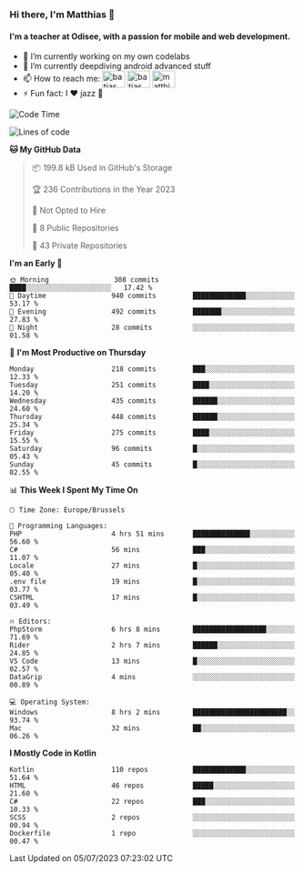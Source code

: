 ### Hi there, I'm Matthias 👋

#### I'm a teacher at Odisee, with a passion for mobile and web development.

- 🔭 I’m currently working on my own codelabs
- 🌱 I’m currently deepdiving android advanced stuff
- 📫 How to reach me: <a href="https://dev.to/batjas" target="_blank"><img align="center" src="https://raw.githubusercontent.com/rahuldkjain/github-profile-readme-generator/master/src/images/icons/Social/devto.svg" alt="batjas" height="30" width="40" /></a>
<a href="https://twitter.com/batjas" target="_blank"><img align="center" src="https://raw.githubusercontent.com/rahuldkjain/github-profile-readme-generator/master/src/images/icons/Social/twitter.svg" alt="batjas" height="30" width="40" /></a>
<a href="https://linkedin.com/in/matthiasdruwé" target="_blank"><img align="center" src="https://raw.githubusercontent.com/rahuldkjain/github-profile-readme-generator/master/src/images/icons/Social/linked-in-alt.svg" alt="matthiasdruwé" height="30" width="40" /></a>
- ⚡ Fun fact: I ❤ jazz 🎷


<!--START_SECTION:waka-->
![Code Time](http://img.shields.io/badge/Code%20Time-814%20hrs%2028%20mins-blue)

![Lines of code](https://img.shields.io/badge/From%20Hello%20World%20I%27ve%20Written-1.9%20million%20lines%20of%20code-blue)

**🐱 My GitHub Data** 

> 📦 199.8 kB Used in GitHub's Storage 
 > 
> 🏆 236 Contributions in the Year 2023
 > 
> 🚫 Not Opted to Hire
 > 
> 📜 8 Public Repositories 
 > 
> 🔑 43 Private Repositories 
 > 
**I'm an Early 🐤** 

```text
🌞 Morning                308 commits         ████░░░░░░░░░░░░░░░░░░░░░   17.42 % 
🌆 Daytime                940 commits         █████████████░░░░░░░░░░░░   53.17 % 
🌃 Evening                492 commits         ███████░░░░░░░░░░░░░░░░░░   27.83 % 
🌙 Night                  28 commits          ░░░░░░░░░░░░░░░░░░░░░░░░░   01.58 % 
```
📅 **I'm Most Productive on Thursday** 

```text
Monday                   218 commits         ███░░░░░░░░░░░░░░░░░░░░░░   12.33 % 
Tuesday                  251 commits         ████░░░░░░░░░░░░░░░░░░░░░   14.20 % 
Wednesday                435 commits         ██████░░░░░░░░░░░░░░░░░░░   24.60 % 
Thursday                 448 commits         ██████░░░░░░░░░░░░░░░░░░░   25.34 % 
Friday                   275 commits         ████░░░░░░░░░░░░░░░░░░░░░   15.55 % 
Saturday                 96 commits          █░░░░░░░░░░░░░░░░░░░░░░░░   05.43 % 
Sunday                   45 commits          █░░░░░░░░░░░░░░░░░░░░░░░░   02.55 % 
```


📊 **This Week I Spent My Time On** 

```text
🕑︎ Time Zone: Europe/Brussels

💬 Programming Languages: 
PHP                      4 hrs 51 mins       ██████████████░░░░░░░░░░░   56.60 % 
C#                       56 mins             ███░░░░░░░░░░░░░░░░░░░░░░   11.07 % 
Locale                   27 mins             █░░░░░░░░░░░░░░░░░░░░░░░░   05.40 % 
.env file                19 mins             █░░░░░░░░░░░░░░░░░░░░░░░░   03.77 % 
CSHTML                   17 mins             █░░░░░░░░░░░░░░░░░░░░░░░░   03.49 % 

🔥 Editors: 
PhpStorm                 6 hrs 8 mins        ██████████████████░░░░░░░   71.69 % 
Rider                    2 hrs 7 mins        ██████░░░░░░░░░░░░░░░░░░░   24.85 % 
VS Code                  13 mins             █░░░░░░░░░░░░░░░░░░░░░░░░   02.57 % 
DataGrip                 4 mins              ░░░░░░░░░░░░░░░░░░░░░░░░░   00.89 % 

💻 Operating System: 
Windows                  8 hrs 2 mins        ███████████████████████░░   93.74 % 
Mac                      32 mins             ██░░░░░░░░░░░░░░░░░░░░░░░   06.26 % 
```

**I Mostly Code in Kotlin** 

```text
Kotlin                   110 repos           █████████████░░░░░░░░░░░░   51.64 % 
HTML                     46 repos            █████░░░░░░░░░░░░░░░░░░░░   21.60 % 
C#                       22 repos            ███░░░░░░░░░░░░░░░░░░░░░░   10.33 % 
SCSS                     2 repos             ░░░░░░░░░░░░░░░░░░░░░░░░░   00.94 % 
Dockerfile               1 repo              ░░░░░░░░░░░░░░░░░░░░░░░░░   00.47 % 
```




 Last Updated on 05/07/2023 07:23:02 UTC
<!--END_SECTION:waka-->
